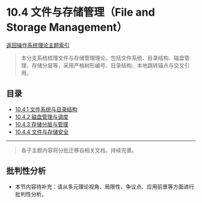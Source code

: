 # 10.4 文件与存储管理（File and Storage Management）

[返回操作系统理论主题索引](README.md)

> 本分支系统梳理文件与存储管理理论，包括文件系统、目录结构、磁盘管理、存储分层等，采用严格树形编号、目录结构、本地跳转锚点与交叉引用。

## 目录

- [10.4.1 文件系统与目录结构](./10.4.1_File_Systems_and_Directory_Structure.md)
- [10.4.2 磁盘管理与调度](./10.4.2_Disk_Management_and_Scheduling.md)
- [10.4.3 存储分层与管理](./10.4.3_Storage_Hierarchy_and_Management.md)
- [10.4.4 文件与存储安全](./10.4.4_File_and_Storage_Security.md)

---

> 各子主题内容将分批迁移自相关文档，持续完善。


## 批判性分析

- 本节内容待补充：请从多元理论视角、局限性、争议点、应用前景等方面进行批判性分析。

